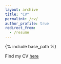 ```yaml
---
layout: archive
title: "CV"
permalink: /cv/
author_profile: true
redirect_from:
  - /resume
---
```


{% include base_path %}

Find my CV [here](https://cecile-macaire.github.io/files/Macaire_Cecile_CV.pdf)
